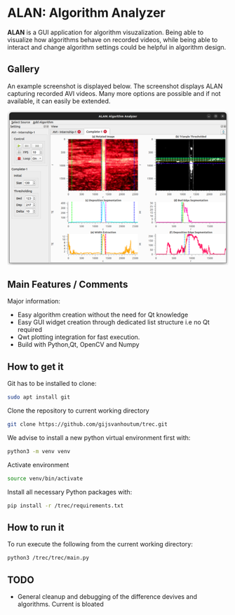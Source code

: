 # ALAN: Algorithm Analyzer

**ALAN** is a GUI application for algorithm visuzalization. Being able to 
visualize how algorithms behave on recorded videos, while being able to 
interact and change algorithm settings could be helpful in algorithm design.

## Gallery

An example screenshot is displayed below. The screenshot displays
ALAN capturing recorded AVI videos. Many more options are possible and if not 
available, it can easily be extended. 

<img src="icons/screenshot.png">

## Main Features / Comments
Major information:

  - Easy algorithm creation without the need for Qt knowledge
  - Easy GUI widget creation through dedicated list structure i.e no Qt required
  - Qwt plotting integration for fast execution. 
  - Build with Python,Qt, OpenCV and Numpy

## How to get it

Git has to be installed to clone: 
```sh
sudo apt install git
```
Clone the repository to current working directory
```sh
git clone https://github.com/gijsvanhoutum/trec.git
```
We advise to install a new python virtual environment first with:
```sh
python3 -m venv venv
```
Activate environment
```sh
source venv/bin/activate
```
Install all necessary Python packages with:
```sh
pip install -r /trec/requirements.txt
```
## How to run it

To run execute the following from the current working directory:
```sh
python3 /trec/trec/main.py
```

## TODO

- General cleanup and debugging of the difference devives and algorithms. Current 
is bloated